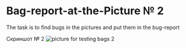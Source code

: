 # Bag-report-at-the-Picture № 2

The task is to find bugs in the pictures and put them in the bug-report

Скриншот № 2
![picture for testing bags 2](https://user-images.githubusercontent.com/100410326/155970739-39627a14-8f0f-4ff0-90aa-2e563a5571ab.png)

